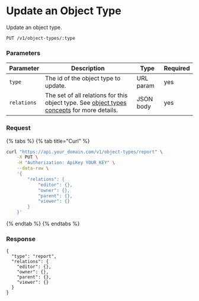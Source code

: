 # Update an Object Type

Update an object type.

```
PUT /v1/object-types/:type
```

### Parameters <a href="#parameters" id="parameters"></a>

| Parameter   | Description                                                                                                                                   | Type      | Required |
| ----------- | --------------------------------------------------------------------------------------------------------------------------------------------- | --------- | -------- |
| `type`      | The id of the object type to update.                                                                                                          | URL param | yes      |
| `relations` | The set of all relations for this object type. See [object types concepts](https://docs.warrant.dev/concepts/object-types/) for more details. | JSON body | yes      |

### Request <a href="#request" id="request"></a>

{% tabs %}
{% tab title="Curl" %}

```sh
curl "https://api.your_domain.com/v1/object-types/report" \
    -X PUT \
    -H "Authorization: ApiKey YOUR_KEY" \
    --data-raw \
    '{
        "relations": {
            "editor": {},
            "owner": {},
            "parent": {},
            "viewer": {}
        }
    }'
```

{% endtab %}
{% endtabs %}

### Response <a href="#response" id="response"></a>

```
{
  "type": "report",
  "relations": {
    "editor": {},
    "owner": {},
    "parent": {},
    "viewer": {}
  }
}
```

